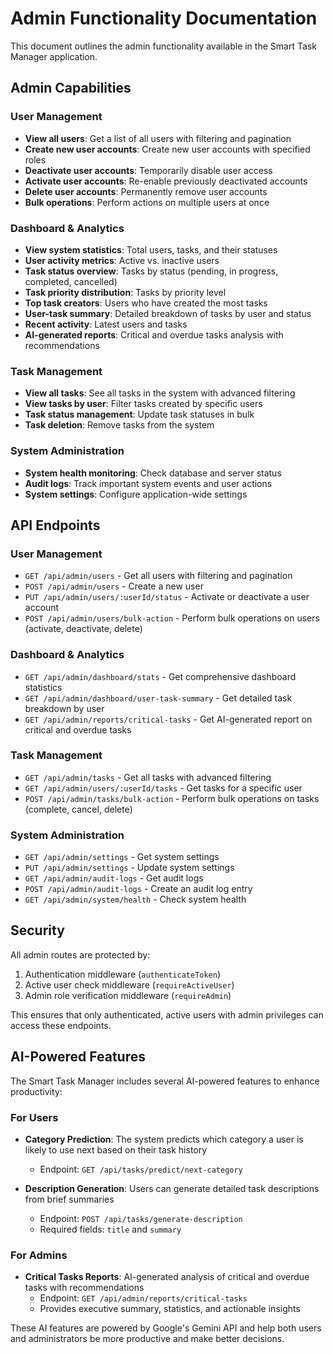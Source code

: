 # Admin Functionality Documentation

This document outlines the admin functionality available in the Smart Task Manager application.

## Admin Capabilities

### User Management
- **View all users**: Get a list of all users with filtering and pagination
- **Create new user accounts**: Create new user accounts with specified roles
- **Deactivate user accounts**: Temporarily disable user access
- **Activate user accounts**: Re-enable previously deactivated accounts
- **Delete user accounts**: Permanently remove user accounts
- **Bulk operations**: Perform actions on multiple users at once

### Dashboard & Analytics
- **View system statistics**: Total users, tasks, and their statuses
- **User activity metrics**: Active vs. inactive users
- **Task status overview**: Tasks by status (pending, in progress, completed, cancelled)
- **Task priority distribution**: Tasks by priority level
- **Top task creators**: Users who have created the most tasks
- **User-task summary**: Detailed breakdown of tasks by user and status
- **Recent activity**: Latest users and tasks
- **AI-generated reports**: Critical and overdue tasks analysis with recommendations

### Task Management
- **View all tasks**: See all tasks in the system with advanced filtering
- **View tasks by user**: Filter tasks created by specific users
- **Task status management**: Update task statuses in bulk
- **Task deletion**: Remove tasks from the system

### System Administration
- **System health monitoring**: Check database and server status
- **Audit logs**: Track important system events and user actions
- **System settings**: Configure application-wide settings

## API Endpoints

### User Management
- `GET /api/admin/users` - Get all users with filtering and pagination
- `POST /api/admin/users` - Create a new user
- `PUT /api/admin/users/:userId/status` - Activate or deactivate a user account
- `POST /api/admin/users/bulk-action` - Perform bulk operations on users (activate, deactivate, delete)

### Dashboard & Analytics
- `GET /api/admin/dashboard/stats` - Get comprehensive dashboard statistics
- `GET /api/admin/dashboard/user-task-summary` - Get detailed task breakdown by user
- `GET /api/admin/reports/critical-tasks` - Get AI-generated report on critical and overdue tasks

### Task Management
- `GET /api/admin/tasks` - Get all tasks with advanced filtering
- `GET /api/admin/users/:userId/tasks` - Get tasks for a specific user
- `POST /api/admin/tasks/bulk-action` - Perform bulk operations on tasks (complete, cancel, delete)

### System Administration
- `GET /api/admin/settings` - Get system settings
- `PUT /api/admin/settings` - Update system settings
- `GET /api/admin/audit-logs` - Get audit logs
- `POST /api/admin/audit-logs` - Create an audit log entry
- `GET /api/admin/system/health` - Check system health

## Security

All admin routes are protected by:
1. Authentication middleware (`authenticateToken`)
2. Active user check middleware (`requireActiveUser`)
3. Admin role verification middleware (`requireAdmin`)

This ensures that only authenticated, active users with admin privileges can access these endpoints.

## AI-Powered Features

The Smart Task Manager includes several AI-powered features to enhance productivity:

### For Users
- **Category Prediction**: The system predicts which category a user is likely to use next based on their task history
  - Endpoint: `GET /api/tasks/predict/next-category`
  
- **Description Generation**: Users can generate detailed task descriptions from brief summaries
  - Endpoint: `POST /api/tasks/generate-description`
  - Required fields: `title` and `summary`

### For Admins
- **Critical Tasks Reports**: AI-generated analysis of critical and overdue tasks with recommendations
  - Endpoint: `GET /api/admin/reports/critical-tasks`
  - Provides executive summary, statistics, and actionable insights

These AI features are powered by Google's Gemini API and help both users and administrators be more productive and make better decisions.